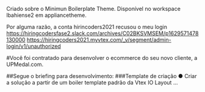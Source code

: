 Criado sobre o Minimun Boilerplate Theme. Disponível no workspace lbahiense2 em appliancetheme.

Por alguma razão, a conta hirincoders2021 recusou o meu login
 https://hiringcodersfase2.slack.com/archives/C02BKSVMSEM/p1629571478130000
https://hiringcoders2021.myvtex.com/_v/segment/admin-login/v1/unauthorized

#Você foi contratado para desenvolver o ecommerce do seu novo cliente, a UPMedal.com.

##Segue o briefing para desenvolvimento:
###Template de criação
● Criar a solução a partir de um boiler template padrão da Vtex IO
Layout
...
